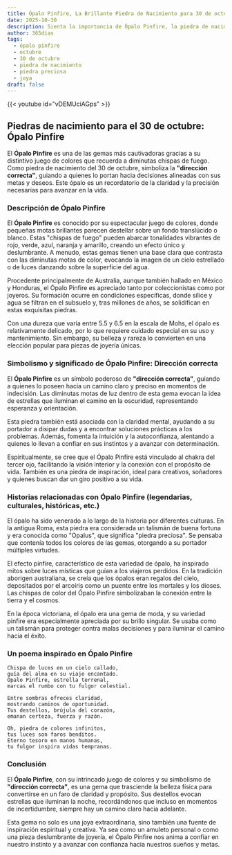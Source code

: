 ```yaml
---
title: Ópalo Pinfire, La Brillante Piedra de Nacimiento para 30 de octubre
date: 2025-10-30
description: Sienta la importancia de Ópalo Pinfire, la piedra de nacimiento de 30 de octubre que simboliza Dirección correcta. Deje que su belleza y significado iluminen su día.
author: 365días
tags:
  - ópalo pinfire
  - octubre
  - 30 de octubre
  - piedra de nacimiento
  - piedra preciosa
  - joya
draft: false
---
```


{{< youtube id="vDEMUciAGps" >}}


## Piedras de nacimiento para el 30 de octubre: Ópalo Pinfire

El **Ópalo Pinfire** es una de las gemas más cautivadoras gracias a su distintivo juego de colores que recuerda a diminutas chispas de fuego. Como piedra de nacimiento del 30 de octubre, simboliza la **"dirección correcta"**, guiando a quienes lo portan hacia decisiones alineadas con sus metas y deseos. Este ópalo es un recordatorio de la claridad y la precisión necesarias para avanzar en la vida.

### Descripción de Ópalo Pinfire

El **Ópalo Pinfire** es conocido por su espectacular juego de colores, donde pequeñas motas brillantes parecen destellar sobre un fondo translúcido o blanco. Estas "chispas de fuego" pueden abarcar tonalidades vibrantes de rojo, verde, azul, naranja y amarillo, creando un efecto único y deslumbrante. A menudo, estas gemas tienen una base clara que contrasta con las diminutas motas de color, evocando la imagen de un cielo estrellado o de luces danzando sobre la superficie del agua.

Procedente principalmente de Australia, aunque también hallado en México y Honduras, el Ópalo Pinfire es apreciado tanto por coleccionistas como por joyeros. Su formación ocurre en condiciones específicas, donde sílice y agua se filtran en el subsuelo y, tras millones de años, se solidifican en estas exquisitas piedras.

Con una dureza que varía entre 5.5 y 6.5 en la escala de Mohs, el ópalo es relativamente delicado, por lo que requiere cuidado especial en su uso y mantenimiento. Sin embargo, su belleza y rareza lo convierten en una elección popular para piezas de joyería únicas.

### Simbolismo y significado de Ópalo Pinfire: Dirección correcta

El **Ópalo Pinfire** es un símbolo poderoso de **"dirección correcta"**, guiando a quienes lo poseen hacia un camino claro y preciso en momentos de indecisión. Las diminutas motas de luz dentro de esta gema evocan la idea de estrellas que iluminan el camino en la oscuridad, representando esperanza y orientación.

Esta piedra también está asociada con la claridad mental, ayudando a su portador a disipar dudas y a encontrar soluciones prácticas a los problemas. Además, fomenta la intuición y la autoconfianza, alentando a quienes lo llevan a confiar en sus instintos y a avanzar con determinación.

Espiritualmente, se cree que el Ópalo Pinfire está vinculado al chakra del tercer ojo, facilitando la visión interior y la conexión con el propósito de vida. También es una piedra de inspiración, ideal para creativos, soñadores y quienes buscan dar un giro positivo a su vida.

### Historias relacionadas con Ópalo Pinfire (legendarias, culturales, históricas, etc.)

El ópalo ha sido venerado a lo largo de la historia por diferentes culturas. En la antigua Roma, esta piedra era considerada un talismán de buena fortuna y era conocida como "Opalus", que significa "piedra preciosa". Se pensaba que contenía todos los colores de las gemas, otorgando a su portador múltiples virtudes.

El efecto pinfire, característico de esta variedad de ópalo, ha inspirado mitos sobre luces místicas que guían a los viajeros perdidos. En la tradición aborigen australiana, se creía que los ópalos eran regalos del cielo, depositados por el arcoíris como un puente entre los mortales y los dioses. Las chispas de color del Ópalo Pinfire simbolizaban la conexión entre la tierra y el cosmos.

En la época victoriana, el ópalo era una gema de moda, y su variedad pinfire era especialmente apreciada por su brillo singular. Se usaba como un talismán para proteger contra malas decisiones y para iluminar el camino hacia el éxito.

### Un poema inspirado en Ópalo Pinfire

```
Chispa de luces en un cielo callado,  
guía del alma en su viaje encantado.  
Ópalo Pinfire, estrella terrenal,  
marcas el rumbo con tu fulgor celestial.  

Entre sombras ofreces claridad,  
mostrando caminos de oportunidad.  
Tus destellos, brújula del corazón,  
emanan certeza, fuerza y razón.  

Oh, piedra de colores infinitos,  
tus luces son faros benditos.  
Eterno tesoro en manos humanas,  
tu fulgor inspira vidas tempranas.  
```

### Conclusión

El **Ópalo Pinfire**, con su intrincado juego de colores y su simbolismo de **"dirección correcta"**, es una gema que trasciende la belleza física para convertirse en un faro de claridad y propósito. Sus destellos evocan estrellas que iluminan la noche, recordándonos que incluso en momentos de incertidumbre, siempre hay un camino claro hacia adelante.

Esta gema no solo es una joya extraordinaria, sino también una fuente de inspiración espiritual y creativa. Ya sea como un amuleto personal o como una pieza deslumbrante de joyería, el Ópalo Pinfire nos anima a confiar en nuestro instinto y a avanzar con confianza hacia nuestros sueños y metas.